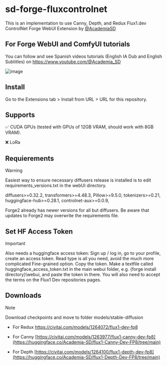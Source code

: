 # sd-forge-fluxcontrolnet
This is an implementation to use Canny, Depth, and Redux Flux1.dev ControlNet Forge WebUI Extension by [@AcademiaSD](https://github.com/AcademiaSD?tab=repositories)

## For Forge WebUI and ComfyUI tutorials
You can follow and see Spanish videos tutorials (English IA Dub and English Subtitles) on https://www.youtube.com/@Academia_SD

![image](https://github.com/user-attachments/assets/7a2bd67d-d8d6-4fd4-bcf6-88a56c80dd38)

## Install
Go to the Extensions tab > Install from URL > URL for this repository.

## Supports
✅ CUDA GPUs (tested with GPUs of 12GB VRAM, should work with 8GB VRAM).

❌ LoRa

## Requierements
> [!WARNING]  
> Easiest way to ensure necessary diffusers release is installed is to edit requirements_versions.txt in the webUI directory.
> 
> diffusers>=0.32.2,
> transformers>=4.48.3,
> Pillow>=9.5.0,
> tokenizers>=0.21,
> huggingface-hub>=0.28.1,
> controlnet-aux>=0.0.9,
> 
> Forge2 already has newer versions for all but diffusers. Be aware that updates to Forge2 may overwrite the requirements file.

## Set HF Access Token
> [!IMPORTANT] 
>
> Also needs a huggingface access token: Sign up / log in, go to your profile, create an access token. Read type is all you need, avoid the much more complicated Fine-grained option. Copy the token. Make a textfile called huggingface_access_token.txt in the main webui folder, e.g. {forge install directory}\webui, and paste the token in there. You will also need to accept the terms on the Flux1 Dev repositories pages.


## Downloads
> [!NOTE]  
> Download checkpoints and move to folder models/stable-diffusion
>
> - For Redux
> [https://civitai.com/models/1264072/flux1-dev-fp8 ](https://huggingface.co/Academia-SD/flux1-Dev-FP8/tree/main)
>
> - For Canny 
> [https://civitai.com/models/1263977/flux1-canny-dev-fp8](https://huggingface.co/Academia-SD/flux1-Canny-Dev-FP8/tree/main)
>
> - For Depth
> [https://civitai.com/models/1264100/flux1-depth-dev-fp8](https://huggingface.co/Academia-SD/flux1-Depth-Dev-FP8/tree/main)
